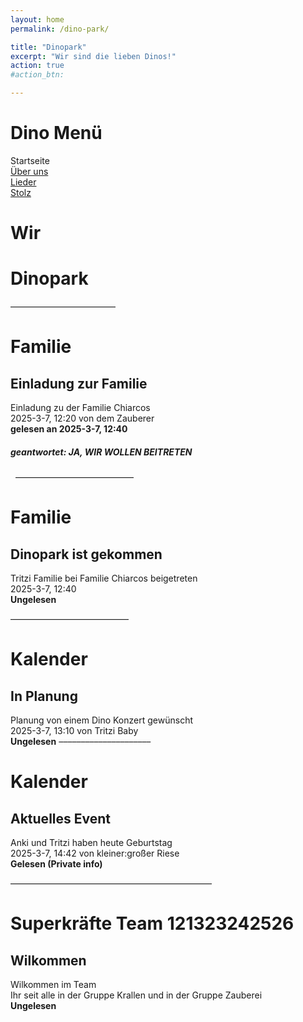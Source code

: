 ```yaml
---
layout: home
permalink: /dino-park/

title: "Dinopark"
excerpt: "Wir sind die lieben Dinos!"
action: true
#action_btn:

---
```


# Dino Menü
Startseite\
[Über uns](/dino-park/welcome)\
[Lieder](/dino-park/songs)\
[Stolz](/dino-park/stolz)

# Wir 

#  Dinopark
––––––––––––––––––––––––
# Familie
## Einladung zur Familie
Einladung zu der Familie Chiarcos\
2025-3-7, 12:20 von dem Zauberer\
**gelesen an 2025-3-7, 12:40**
##### geantwortet: JA, WIR WOLLEN BEITRETEN
&nbsp;
–––––––––––––––––––––––––––
# Familie
## Dinopark ist gekommen
Tritzi Familie bei Familie Chiarcos beigetreten\
2025-3-7, 12:40\
**Ungelesen**

–––––––––––––––––––––––––––
# Kalender
## In Planung
Planung von einem Dino Konzert gewünscht\
2025-3-7, 13:10 von Tritzi Baby\
**Ungelesen**
–––––––––––––––––––––
# Kalender
## Aktuelles Event
Anki und Tritzi haben heute Geburtstag\
2025-3-7, 14:42 von kleiner:großer Riese\
**Gelesen (Private info)**

———————————————————————
# Superkräfte Team 121323242526
## Wilkommen
Wilkommen im Team\
Ihr seit alle in der Gruppe Krallen und in der Gruppe Zauberei\
**Ungelesen**
